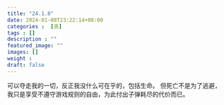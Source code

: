 ```yaml
---
title: "24.1.8"
date: 2024-01-08T23:22:14+08:00
categories :  [丧]
tags : []
description : ""
featured_image: ""
images: []
weight : 
draft: false
---
```

可以夺走我的一切，反正我没什么可在乎的，包括生命。<!--more-->
但死亡不是为了逃避，我只是享受不遵守游戏规则的自由，为此付出子弹耗尽的代价而已。